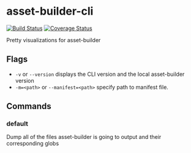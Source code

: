 # asset-builder-cli
[![Build Status](https://travis-ci.org/austinpray/asset-builder-cli.svg?branch=master)](https://travis-ci.org/austinpray/asset-builder-cli)
[![Coverage Status](https://coveralls.io/repos/austinpray/asset-builder-cli/badge.svg)](https://coveralls.io/r/austinpray/asset-builder-cli)

Pretty visualizations for asset-builder

## Flags

* `-v` or `--version` displays the CLI version and the local asset-builder version
* `-m=<path>` or `--manifest=<path>` specify path to manifest file.

## Commands

### default

Dump all of the files asset-builder is going to output and their corresponding globs


